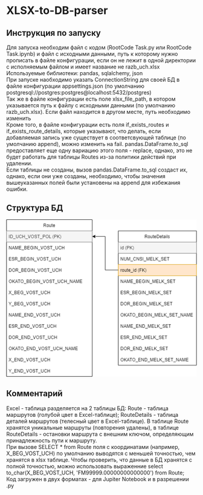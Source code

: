 # XLSX-to-DB-parser

## Инструкция по запуску
Для запуска необходим файл с кодом (RootCode Task.py или RootCode Task.ipynb) и файл с исходными данными, путь к которому нужно прописать в файле конфигурации, если он не лежит в одной директории с исполняемым файлом и имеет название не razb_uch.xlsx  
Используемые библиотеки: pandas, sqlalchemy, json    
При запуске наобходимо указать ConnectionString для своей БД в файле конфигурации appsettings.json (по умолчанию postgresql://postgres:postgres@localhost:5432/postgres)    
Так же в файле конфигурации есть поле xlsx_file_path, в котором указывается путь к файлу с исходными данными (по умолчанию razb_uch.xlsx). Если файл находится в другом месте, путь необходимо изменить    
Кроме того, в файле конфигурации есть поля if_exists_routes и if_exists_route_details, которые указывают, что делать, если добавляемая запись уже существует в соответсвующей таблице (по умолчанию append), можно изменить на fail. pandas.DataFrame.to_sql предоставляет еще одну вариацию этого поля - replace, однако, это не будет работать для таблицы Routes из-за политики действий при удалении.    
Если таблицы не созданы, вызов pandas.DataFrame.to_sql создаст их, однако, если они уже созданы, необходимо, чтобы значения вышеуказанных полей были установены на append для избежания ошибки.  

## Структура БД
![alt text](https://github.com/SSA-hub/XLSX-to-DB-parser/blob/main/RootCode%20DB%20Diagram.png)

## Комментарий

Excel - таблица разделяется на 2 таблицы БД: Route - таблица маршрутов (голубой цвет в Excel-таблице); RouteDetails - таблица деталей маршрутов (телесный цвет в Excel-таблице). В таблице Route хранятся уникальные маршруты (повторения удалены), в таблице RouteDetails - остановки маршрута с внешним ключом, определяющим принадлежность пути к маршруту.  
При вызове SELECT * from Route поля с координатами (например, X_BEG_VOST_UCH) по умолчанию выводятся с меньшей точностью, чем хранятся в xlsx таблице. Чтобы проверить, что данные в БД хранятся с полной точностью, можно использовать выраженние select to_char(X_BEG_VOST_UCH, 'FM99999.00000000000000') from Route;  
Код загружен в двух форматах - для Jupiter Notebook и в разрешении .py
